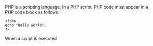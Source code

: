 PHP is a scripting language. In a PHP script, PHP code must appear in a PHP code block as follows:
```
<?php
echo "hello world";
?>
```

When a script is executed 